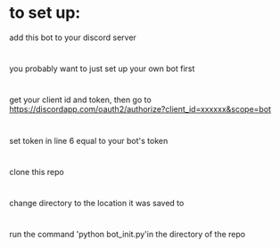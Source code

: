 # to set up:

add this bot to your discord server
#
you probably want to just set up your own bot first
#
get your client id and token, then go to https://discordapp.com/oauth2/authorize?client_id=xxxxxx&scope=bot
#
set token in line 6 equal to your bot's token
#
clone this repo
#
change directory to the location it was saved to
#
run the command 'python bot_init.py'in the directory of the repo

